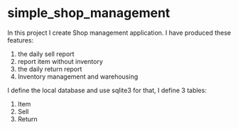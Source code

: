 # simple_shop_management
In this project I create Shop management application.
I have produced these features:
1. the daily sell report
2. report item without inventory
3. the daily return report
4. Inventory management and warehousing

I define the local database and use sqlite3 for that, I define 3 tables:
1. Item
2. Sell
3. Return

